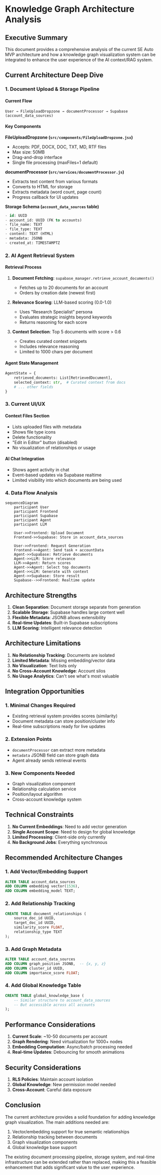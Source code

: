 # Knowledge Graph Architecture Analysis

## Executive Summary

This document provides a comprehensive analysis of the current SE Auto MVP architecture and how a knowledge graph visualization system can be integrated to enhance the user experience of the AI context/RAG system.

## Current Architecture Deep Dive

### 1. Document Upload & Storage Pipeline

#### Current Flow
```
User → FileUploadDropzone → documentProcessor → Supabase (account_data_sources)
```

#### Key Components

**FileUploadDropzone (`src/components/FileUploadDropzone.jsx`)**
- Accepts: PDF, DOCX, DOC, TXT, MD, RTF files
- Max size: 50MB
- Drag-and-drop interface
- Single file processing (maxFiles=1 default)

**documentProcessor (`src/services/documentProcessor.js`)**
- Extracts text content from various formats
- Converts to HTML for storage
- Extracts metadata (word count, page count)
- Progress callback for UI updates

**Storage Schema (`account_data_sources` table)**
```sql
- id: UUID
- account_id: UUID (FK to accounts)
- file_name: TEXT
- file_type: TEXT
- content: TEXT (HTML)
- metadata: JSONB
- created_at: TIMESTAMPTZ
```

### 2. AI Agent Retrieval System

#### Retrieval Process
1. **Document Fetching**: `supabase_manager.retrieve_account_documents()`
   - Fetches up to 20 documents for an account
   - Orders by creation date (newest first)

2. **Relevance Scoring**: LLM-based scoring (0.0-1.0)
   - Uses "Research Specialist" persona
   - Evaluates strategic insights beyond keywords
   - Returns reasoning for each score

3. **Context Selection**: Top 5 documents with score > 0.6
   - Creates curated context snippets
   - Includes relevance reasoning
   - Limited to 1000 chars per document

#### Agent State Management
```python
AgentState = {
    retrieved_documents: List[RetrievedDocument],
    selected_context: str,  # Curated context from docs
    # ... other fields
}
```

### 3. Current UI/UX

#### Context Files Section
- Lists uploaded files with metadata
- Shows file type icons
- Delete functionality
- "Edit in Editor" button (disabled)
- No visualization of relationships or usage

#### AI Chat Integration
- Shows agent activity in chat
- Event-based updates via Supabase realtime
- Limited visibility into which documents are being used

### 4. Data Flow Analysis

```mermaid
sequenceDiagram
    participant User
    participant Frontend
    participant Supabase
    participant Agent
    participant LLM
    
    User->>Frontend: Upload Document
    Frontend->>Supabase: Store in account_data_sources
    
    User->>Frontend: Request Generation
    Frontend->>Agent: Send task + accountData
    Agent->>Supabase: Retrieve documents
    Agent->>LLM: Score relevance
    LLM->>Agent: Return scores
    Agent->>Agent: Select top documents
    Agent->>LLM: Generate with context
    Agent->>Supabase: Store result
    Supabase-->>Frontend: Realtime update
```

## Architecture Strengths

1. **Clean Separation**: Document storage separate from generation
2. **Scalable Storage**: Supabase handles large content well
3. **Flexible Metadata**: JSONB allows extensibility
4. **Real-time Updates**: Built-in Supabase subscriptions
5. **LLM Scoring**: Intelligent relevance detection

## Architecture Limitations

1. **No Relationship Tracking**: Documents are isolated
2. **Limited Metadata**: Missing embedding/vector data
3. **No Visualization**: Text lists only
4. **No Cross-Account Knowledge**: Account silos
5. **No Usage Analytics**: Can't see what's most valuable

## Integration Opportunities

### 1. Minimal Changes Required
- Existing retrieval system provides scores (similarity)
- Document metadata can store position/cluster info
- Real-time subscriptions ready for live updates

### 2. Extension Points
- `documentProcessor` can extract more metadata
- `metadata` JSONB field can store graph data
- Agent already sends retrieval events

### 3. New Components Needed
- Graph visualization component
- Relationship calculation service
- Position/layout algorithm
- Cross-account knowledge system

## Technical Constraints

1. **No Current Embeddings**: Need to add vector generation
2. **Single Account Scope**: Need to design for global knowledge
3. **Limited Processing**: Client-side only currently
4. **No Background Jobs**: Everything synchronous

## Recommended Architecture Changes

### 1. Add Vector/Embedding Support
```sql
ALTER TABLE account_data_sources 
ADD COLUMN embedding vector(1536),
ADD COLUMN embedding_model TEXT;
```

### 2. Add Relationship Tracking
```sql
CREATE TABLE document_relationships (
    source_doc_id UUID,
    target_doc_id UUID,
    similarity_score FLOAT,
    relationship_type TEXT
);
```

### 3. Add Graph Metadata
```sql
ALTER TABLE account_data_sources
ADD COLUMN graph_position JSONB,  -- {x, y, z}
ADD COLUMN cluster_id UUID,
ADD COLUMN importance_score FLOAT;
```

### 4. Add Global Knowledge Table
```sql
CREATE TABLE global_knowledge_base (
    -- Similar structure to account_data_sources
    -- But accessible across all accounts
);
```

## Performance Considerations

1. **Current Scale**: ~10-50 documents per account
2. **Graph Rendering**: Need virtualization for 1000+ nodes
3. **Embedding Computation**: Async/batch processing needed
4. **Real-time Updates**: Debouncing for smooth animations

## Security Considerations

1. **RLS Policies**: Maintain account isolation
2. **Global Knowledge**: New permission model needed
3. **Cross-Account**: Careful data exposure

## Conclusion

The current architecture provides a solid foundation for adding knowledge graph visualization. The main additions needed are:

1. Vector/embedding support for true semantic relationships
2. Relationship tracking between documents
3. Graph visualization components
4. Global knowledge base support

The existing document processing pipeline, storage system, and real-time infrastructure can be extended rather than replaced, making this a feasible enhancement that adds significant value to the user experience. 